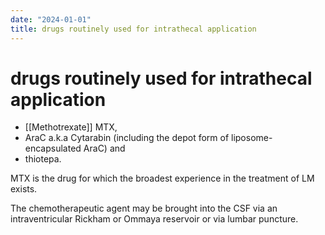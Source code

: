 ```yaml
---
date: "2024-01-01"
title: drugs routinely used for intrathecal application
---
```


# drugs routinely used for intrathecal application


* [[Methotrexate]] MTX, 
* AraC a.k.a Cytarabin (including the depot form of liposome-encapsulated AraC) and 
* thiotepa. 
 
MTX is the drug for which the broadest experience in the treatment of LM exists.

The chemotherapeutic agent may be brought into the CSF via an intraventricular Rickham or Ommaya reservoir or via lumbar puncture. 
